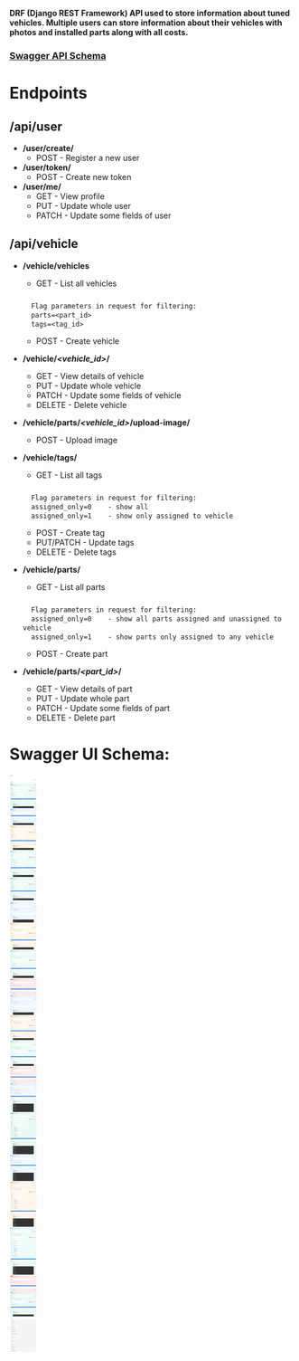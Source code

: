 **DRF (Django REST Framework) API used to store information about tuned vehicles. Multiple users can store information about their vehicles with photos and installed parts along with all costs.**

### [Swagger API Schema](https://github.com/PatrykDu/parts-app-api#swagger-ui-schema "Heading link")
#
# Endpoints

## /api/user
 - **/user/create/**
   - POST - Register a new user
 - **/user/token/**
    - POST - Create new token
 - **/user/me/**
    - GET - View profile
    - PUT - Update whole user
    - PATCH - Update some fields of user
## /api/vehicle
 - **/vehicle/vehicles**
    - GET - List all vehicles
         
   ###
         Flag parameters in request for filtering:
         parts=<part_id>
         tags=<tag_id>

    - POST - Create vehicle
   

 - **/vehicle/*<vehicle_id>*/**
    - GET - View details of vehicle
    - PUT - Update whole vehicle
    - PATCH - Update some fields of vehicle
    - DELETE - Delete vehicle
 - **/vehicle/parts/*<vehicle_id>*/upload-image/**
    - POST - Upload image
 - **/vehicle/tags/**
    - GET - List all tags
   ###
         Flag parameters in request for filtering:
         assigned_only=0    - show all
         assigned_only=1    - show only assigned to vehicle

    - POST - Create tag
    - PUT/PATCH - Update tags
    - DELETE - Delete tags
 - **/vehicle/parts/**
    - GET - List all parts
   ###
         Flag parameters in request for filtering:
         assigned_only=0    - show all parts assigned and unassigned to vehicle
         assigned_only=1    - show parts only assigned to any vehicle

    - POST - Create part
 - **/vehicle/parts/*<part_id>*/**
    - GET - View details of part
    - PUT - Update whole part
    - PATCH - Update some fields of part
    - DELETE - Delete part

#
#

# Swagger UI Schema:
![Swagger Schema](https://github.com/PatrykDu/parts-app-api/blob/main/.github/pictures/API_schema.png?raw=true)